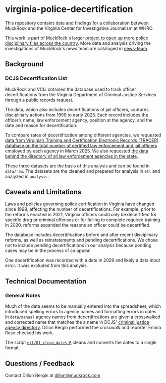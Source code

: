 # virginia-police-decertification

This repository contains data and findings for a collaboration between MuckRock and the Virginia Center for Investigative Journalism at WHRO. 

This work is part of MuckRock's larger [project to open up more police disciplinary files across the country](https://www.muckrock.com/project/brady-lists-and-police-disciplinary-files-1177/).  More data and analysis driving the investigations of MuckRock's news team are cataloged in [news-team](https://github.com/MuckRock/news-team).


## Background

### DCJS Decertification List 

MuckRock and VCIJ obtained the database used to track officer decertifications from the Virginia Department of Criminal Justice Services through a public records request.

The data, which also includes decertifications of jail officers, captures disciplinary actions from 1999 to early 2025. Each record includes the officer’s name, law enforcement agency, position at the agency, and the date and reason for decertification. 

To compare rates of decertification among different agencies, we requested [data from Virginia’s Training and Certification Electronic Records (TRACER) database on the total number of certified law enforcement and jail officers](https://www.muckrock.com/foi/virginia-128/licensed-officers-and-total-employees-180642/) employed by each agency in March 2025. We also requested [the data behind the directory of all law enforcement agencies in the state](https://www.muckrock.com/foi/virginia-128/criminal-justice-agency-directory-180620/). 

These three datasets are the basis of this analysis and can be found in `data/raw`. The datasets are the cleaned and prepared for analysis in `etl` and analyzed in `analysis`. 

## Caveats and Limitations

Laws and policies governing police certification in Virginia have changed since 1999, affecting the number of decertifications. For example, prior to the reforms enacted in 2021, Virginia officers could only be decertified for specific drug or criminal offenses or for failing to complete required training. In 2020, reforms expanded the reasons an officer could be decertified. 

The database includes decertifications before and after recent disciplinary reforms, as well as reinstatements and pending decertifications. We chose not to include pending decertifications in our analysis because pending cases may be in the process of an appeal. 

One decertification was recorded with a date in 2029 and likely a data input error. It was excluded from this analysis. 

## Technical Documentation
### General Notes

Much of the data seems to be manually entered into the spreadsheet, which introduced spelling errors to agency names and formatting errors in dates. In [`data/manual`](data/manual) agency names from decertifications are given a crosswalked and corrected name that matches the a name in DCJS' [criminal justice agency directory](data/raw/Criminal_Justice_Agency_Directory.xlsx). Dillon Bergin performed the crosswalk and reporter Emma Rose checked his work. 

The script [`etl/01_clean_dates.R`](etl/01_clean_dates.R) cleans and converts the dates to a single format. 

## Questions / Feedback
Contact Dillon Bergin at dillon@muckrock.com. 
